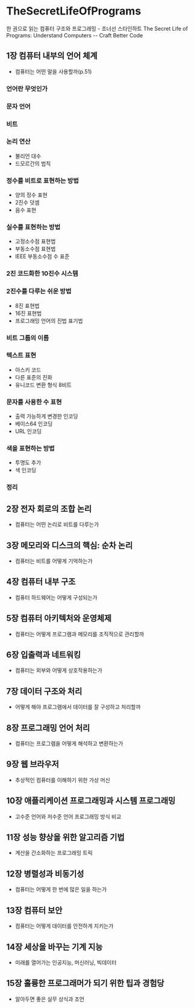 # TheSecretLifeOfPrograms
한 권으로 읽는 컴퓨터 구조와 프로그래밍 - 조너선 스타인하트
The Secret Life of Programs: Understand Computers -- Craft Better Code


## 1장 컴퓨터 내부의 언어 체계
- 컴퓨터는 어떤 말을 사용할까(p.51)

### 언어란 무엇인가

### 문자 언어

### 비트

### 논리 연산
- 불리언 대수
- 드모르간의 법칙

### 정수를 비트로 표현하는 방법
- 양의 정수 표현
- 2진수 덧셈
- 음수 표현

### 실수를 표현하는 방법
- 고정소수점 표현법
- 부동소수점 표현법
- IEEE 부동소수점 수 표준

### 2진 코드화한 10진수 시스템

### 2진수를 다루는 쉬운 방법
- 8진 표현법
- 16진 표현법
- 프로그래밍 언어의 진법 표기법

### 비트 그룹의 이름

### 텍스트 표현
- 아스키 코드
- 다른 표준의 진화
- 유니코드 변환 형식 8비트

### 문자를 사용한 수 표현
- 출력 가능하게 변경한 인코딩
- 베이스64 인코딩
- URL 인코딩

### 색을 표현하는 방법
- 투명도 추가
- 색 인코딩

### 정리


## 2장 전자 회로의 조합 논리
- 컴퓨터는 어떤 논리로 비트를 다루는가



## 3장 메모리와 디스크의 핵심: 순차 논리
- 컴퓨터는 비트를 어떻게 기억하는가



## 4장 컴퓨터 내부 구조
- 컴퓨터 하드웨어는 어떻게 구성되는가



## 5장 컴퓨터 아키텍처와 운영체제
- 컴퓨터는 어떻게 프로그램과 메모리를 조직적으로 관리할까



## 6장 입출력과 네트워킹
- 컴퓨터는 외부와 어떻게 상호작용하는가



## 7장 데이터 구조와 처리
- 어떻게 해야 프로그램에서 데이터를 잘 구성하고 처리할까



## 8장 프로그래밍 언어 처리
- 컴퓨터는 프로그램을 어떻게 해석하고 변환하는가



## 9장 웹 브라우저
- 추상적인 컴퓨터를 이해하기 위한 가상 머신



## 10장 애플리케이션 프로그래밍과 시스템 프로그래밍
- 고수준 언어와 저수준 언어 프로그래밍 방식 비교



## 11장 성능 향상을 위한 알고리즘 기법
- 계산을 간소화하는 프로그래밍 트릭



## 12장 병렬성과 비동기성
- 컴퓨터는 어떻게 한 번에 많은 일을 하는가



## 13장 컴퓨터 보안
- 컴퓨터는 어떻게 데이터를 안전하게 지키는가



## 14장 세상을 바꾸는 기계 지능
- 미래를 열어가는 인공지능, 머신러닝, 빅데이터



## 15장 훌륭한 프로그래머가 되기 위한 팁과 경험당
- 알아두면 좋은 실무 상식과 조언



